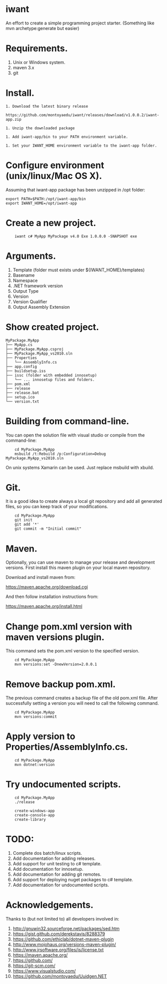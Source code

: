 # iwant
An effort to create a simple programming project starter. (Something like mvn archetype:generate but easier)

Requirements.
=============

1. Unix or Windows system.
1. maven 3.x
1. git

Install.
========

    1. Download the latest binary release

	https://github.com/montoyaedu/iwant/releases/download/v1.0.0.2/iwant-app.zip

    1. Unzip the downloaded package

    1. Add iwant-app/bin to your PATH environment variable.

    1. Set your IWANT_HOME environment variable to the iwant-app folder.

Configure environment (unix/linux/Mac OS X).
============================================

Assuming that iwant-app package has been unzipped in /opt folder:

`````
export PATH=$PATH:/opt/iwant-app/bin
export IWANT_HOME=/opt/iwant-app
`````

Create a new project.
=====================

`````
    iwant c# MyApp MyPackage v4.0 Exe 1.0.0.0 -SNAPSHOT exe
`````

Arguments.
==========

1. Template (folder must exists under ${IWANT_HOME}/templates)
2. Basename
3. Namespace
4. .NET framework version
5. Output Type
6. Version
7. Version Qualifier
8. Output Assembly Extension

Show created project.
=====================

`````
MyPackage.MyApp
├── MyApp.cs
├── MyPackage.MyApp.csproj
├── MyPackage.MyApp_vs2010.sln
├── Properties
│   └── AssemblyInfo.cs
├── app.config
├── buildsetup.iss
├── issc (folder with embedded innosetup)
│   └── ... innosetup files and folders.
├── pom.xml
├── release
├── release.bat
├── setup.ico
└── version.txt
`````

Building from command-line.
===========================

You can open the solution file with visual studio or compile from the command-line:

`````
    cd MyPackage.MyApp
    msbuild /t:Rebuild /p:Configuration=Debug MyPackage.MyApp_vs2010.sln
`````

On unix systems Xamarin can be used. Just replace msbuild with xbuild.

Git.
====

It is a good idea to create always a local git repository and add all generated files, so you can keep track of your modifications.

`````
    cd MyPackage.MyApp
    git init
    git add '*'
    git commit -m "Initial commit"
`````

Maven.
======

Optionally, you can use maven to manage your release and development versions. First install this maven plugin on your local maven repository.

Download and install maven from:

https://maven.apache.org/download.cgi

And then follow installation instructions from:

https://maven.apache.org/install.html

Change pom.xml version with maven versions plugin.
==================================================

This command sets the pom.xml version to the specified version.

`````
    cd MyPackage.MyApp
    mvn versions:set -DnewVersion=2.0.0.1
`````

Remove backup pom.xml.
======================

The previous command creates a backup file of the old pom.xml file. After successfully setting a version you will need to call the following command.

`````
    cd MyPackage.MyApp
    mvn versions:commit
`````

Apply version to Properties/AssemblyInfo.cs.
============================================

`````
    cd MyPackage.MyApp
    mvn dotnet:version
`````

Try undocumented scripts.
=========================

`````
    cd MyPackage.MyApp
    ./release
`````

`````
    create-windows-app
    create-console-app
    create-library
`````

TODO:
=====

1. Complete dos batch/linux scripts.
1. Add documentation for adding releases.
1. Add support for unit testing to c# template.
1. Add documentation for innosetup.
1. Add documentation for adding git remotes.
1. Add support for deploying nuget packages to c# template.
1. Add documentation for undocumented scripts.

Acknowledgements.
=================

Thanks to (but not limited to) all developers involved in:

1. http://gnuwin32.sourceforge.net/packages/sed.htm
1. https://gist.github.com/derekstavis/8288379
1. https://github.com/ethiclab/dotnet-maven-plugin
1. http://www.mojohaus.org/versions-maven-plugin/
1. http://www.jrsoftware.org/files/is/license.txt
1. https://maven.apache.org/
1. https://github.com/
1. https://git-scm.com/
1. https://www.visualstudio.com/
1. https://github.com/montoyaedu/Uuidgen.NET
